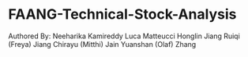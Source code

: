 # FAANG-Technical-Stock-Analysis

Authored By: 
Neeharika Kamireddy
Luca Matteucci
Honglin Jiang
Ruiqi (Freya) Jiang
Chirayu (Mitthi) Jain
Yuanshan (Olaf) Zhang
